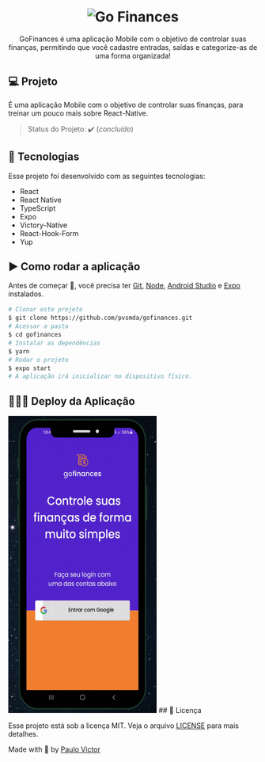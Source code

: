 # <h1 align="center">![Go Finances](https://raw.githubusercontent.com/liverday/gofinances/785a91e367ea3bd19fe482aca9158c5b2e01bffd/.github/logo.svg)</h1>
<p align='center'>GoFinances é uma aplicação Mobile com o objetivo de controlar suas finanças, permitindo que você cadastre entradas, saídas e categorize-as de uma forma organizada!</p>

## 💻 Projeto

 É uma aplicação Mobile com o objetivo de controlar suas finanças, para treinar um pouco mais sobre React-Native.
> Status do Projeto: :heavy_check_mark: (_concluído_)

## 🚀 Tecnologias

Esse projeto foi desenvolvido com as seguintes tecnologias:

- React
- React Native
- TypeScript
- Expo
- Victory-Native
- React-Hook-Form
- Yup

## ▶️ Como rodar a aplicação 

Antes de começar :checkered_flag:, você precisa ter [Git](https://git-scm.com), [Node](https://nodejs.org/en/), [Android Studio](https://developer.android.com/studio?hl=pt&gclid=Cj0KCQjwvLOTBhCJARIsACVldV3Ymb3yPN-YIX5Nzeccknkeb1_i2FL0SgJuNqle5xE3_3iFlCDwxTUaAo9uEALw_wcB&gclsrc=aw.ds) e  [Expo](https://docs.expo.dev/workflow/expo-cli/) instalados.

```bash
# Clonar este projeto
$ git clone https://github.com/pvsmda/gofinances.git
# Acessar a pasta
$ cd gofinances
# Instalar as dependências 
$ yarn
# Rodar o projeto
$ expo start
# A aplicação irá inicializar no dispositivo físico.
```

## 👨🏻‍💻 Deploy da Aplicação

<img src="https://github.com/pvsmda/gofinances/blob/main/Design%20sem%20nome.gif?raw=true" alt="screenshot" width=300px height=600px/>
## 📝 Licença

Esse projeto está sob a licença MIT. Veja o arquivo [LICENSE](.github/LICENSE.md) para mais detalhes.


Made with
💜 by <a href="https://github.com/pvsmda" target="_blank">Paulo Victor</a>
